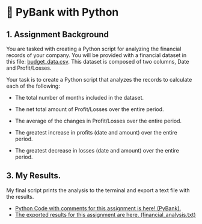 # 🏦	 PyBank with Python

## 1. Assignment Background

You are tasked with creating a Python script for analyzing the financial records of your company. 
You will be provided with a financial dataset in this file: [budget_data.csv](/PyBank/DataFolder/budget_data.csv). This dataset is composed of two columns, Date and Profit/Losses. 

Your task is to create a Python script that analyzes the records to calculate each of the following:

* The total number of months included in the dataset.

* The net total amount of Profit/Losses over the entire period.

* The average of the changes in Profit/Losses over the entire period.

* The greatest increase in profits (date and amount) over the entire period.

* The greatest decrease in losses (date and amount) over the entire period.


## 3. My Results.

My final script prints the analysis to the terminal and export a text file with the results.
* [Python Code with comments for this assignment is here! (PyBank).](/PyBank/main.ipynb)
* [The exported results for this assignment are here. (financial_analysis.txt)](/Output/pybank_analysis.txt) 



